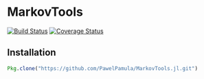 # MarkovTools

[![Build Status](https://travis-ci.org/PawelPamula/MarkovTools.jl.svg?branch=master)](https://travis-ci.org/PawelPamula/MarkovTools.jl)
[![Coverage Status](https://coveralls.io/repos/PawelPamula/MarkovTools.jl/badge.svg)](https://coveralls.io/r/PawelPamula/MarkovTools.jl)

## Installation

```julia
Pkg.clone("https://github.com/PawelPamula/MarkovTools.jl.git")
```
